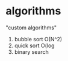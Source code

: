 # algorithms
"custom algorithms"
1) bubble sort O(N^2)  
2) quick sort O(log           
3) binary search       
                 
             
   
         
     
  
         
        
     
    
       
      
    
  
